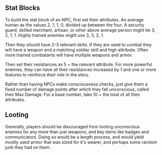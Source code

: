 ## Stat Blocks
To build the stat block of an NPC, first set their attributes. An average human as the values 2, 1, 1, 0, divided up between the four. A security guard, skilled merchant, artisan, or other above average person might be 3, 2, 1, 1. Highly trained enemies might use 3, 3, 2, 1. 

Then they should have 2-3 relevant skills. If they are used to combat they will have a weapon and a matching soldier skill and high attribute. Often more trained combatants will have multiple weapons and armor.

Then set their resistances as 5 + the relevant attribute. For more powerful enemies, they can have all their resistances increased by 1 and one or more features to reinforce their role in the story. 

Rather than having NPCs make consciousness checks, just give them a fixed number of damage points after which they fall unconscious, called their Max Damage. For a base number, take 10 + the total of all their attributes. 
## Looting
Generally, players should be discouraged from looting unconscious enemies for any more than just weapons, and key items like badges and communicators. Doing so would be a length process, and would yield mostly used armor that was sized for it's wearer, and perhaps some random junk they had on them.